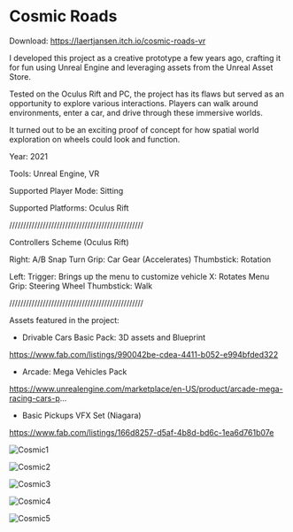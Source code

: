 # Cosmic Roads

Download: https://laertjansen.itch.io/cosmic-roads-vr

I developed this project as a creative prototype a few years ago, crafting it for fun using Unreal Engine and leveraging assets from the Unreal Asset Store.

Tested on the Oculus Rift and PC, the project has its flaws but served as an opportunity to explore various interactions. Players can walk around environments, enter a car, and drive through these immersive worlds.

It turned out to be an exciting proof of concept for how spatial world exploration on wheels could look and function.

Year: 2021

Tools: Unreal Engine, VR

Supported Player Mode: Sitting

Supported Platforms: Oculus Rift 

////////////////////////////////////////////////

Controllers Scheme (Oculus Rift)

Right:
A/B Snap Turn
Grip: Car Gear (Accelerates)
Thumbstick: Rotation

Left:
Trigger: Brings up the menu to customize vehicle
X: Rotates Menu
Grip: Steering Wheel
Thumbstick: Walk

////////////////////////////////////////////////

Assets featured in the project:

- Drivable Cars Basic Pack: 3D assets and Blueprint

https://www.fab.com/listings/990042be-cdea-4411-b052-e994bfded322

- Arcade: Mega Vehicles Pack

https://www.unrealengine.com/marketplace/en-US/product/arcade-mega-racing-cars-p...

- Basic Pickups VFX Set (Niagara)

https://www.fab.com/listings/166d8257-d5af-4b8d-bd6c-1ea6d761b07e

![Cosmic1](https://github.com/user-attachments/assets/446e21d0-6983-4ca9-a301-fbdd98a5fd11)

![Cosmic2](https://github.com/user-attachments/assets/f6300846-e2b7-414d-b456-79b2e609d43a)

![Cosmic3](https://github.com/user-attachments/assets/f0c18442-6133-4e6b-ad29-fbaeffabf536)

![Cosmic4](https://github.com/user-attachments/assets/f083ae1c-ef30-4760-b38a-1f2235c1d9d7)

![Cosmic5](https://github.com/user-attachments/assets/2565ee35-f496-434a-b123-99b717951f6d)




